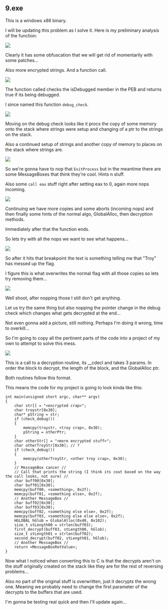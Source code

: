 ## 9.exe ##

This is a windows x86 binary.

I will be updating this problem as I solve it. Here is my preliminary analysis of the function:

![](https://github.com/Jumboperson/camsctf-writeups/blob/master/Reversing-9/first_view.png?raw=true)

Clearly it has some obfuscation that we will get rid of momentarily with some patches...

Also more encrypted strings. And a function call.

![](https://github.com/Jumboperson/camsctf-writeups/blob/master/Reversing-9/anti_debug.png?raw=true)

The function called checks the isDebugged member in the PEB and returns true if its being debugged.

I since named this function `debug_check`.

![](https://github.com/Jumboperson/camsctf-writeups/blob/master/Reversing-9/more_setup.png?raw=true)

Moving on the debug check looks like it procs the copy of some memory onto the stack where strings were setup and changing of a ptr to the strings on the stack. 

Also a continued setup of strings and another copy of memory to places on the stack where strings are.

![](https://github.com/Jumboperson/camsctf-writeups/blob/master/Reversing-9/wow_more_stuff.png?raw=true)

So we're gonna have to nop that `ExitProcess` but in the meantime there are some MessageBoxes that think they're cool. Hints n stuff.

Also some `call eax` stuff right after setting eax to 0, again more nops incoming.

![](https://github.com/Jumboperson/camsctf-writeups/blob/master/Reversing-9/more_and_more.png?raw=true)

Continuing we have more copies and some aborts (incoming nops) and then finally some hints of the normal algo, GlobalAlloc, then decryption methods.

Immediately after that the function ends.

So lets try with all the nops we want to see what happens...

![](https://github.com/Jumboperson/camsctf-writeups/blob/master/Reversing-9/2_method_first.png?raw=true)

So after it hits that breakpoint the text is something telling me that "Troy" has messed up the flag.

I figure this is what overwrites the normal flag with all those copies so lets try removing them...

![](https://github.com/Jumboperson/camsctf-writeups/blob/master/Reversing-9/nope.png?raw=true)

Well shoot, after nopping those I still don't get anything.

Let us try the same thing but also nopping the pointer change in the debug check which changes what gets decrypted at the end...

Not even gonna add a picture, still nothing. Perhaps I'm doing it wrong, time to overkill...

So I'm going to copy all the pertinent parts of the code into a project of my own to attempt to solve this mess.

![](https://github.com/Jumboperson/camsctf-writeups/blob/master/Reversing-9/decrypt_routine_call.png?raw=true)

This is a call to a decryption routine, its __cdecl and takes 3 params. In order the block to decrypt, the length of the block, and the GlobalAlloc ptr.

Both routines follow this format.

This means the code for my project is going to look kinda like this:

```
int main(unsigned short argc, char** argv)
{
	char str[] = "<encrypted crap>";
	char troystr[0x30];
	char* pString = str;
	if (check_debug())
	{
		memcpy(troystr, <troy crap>, 0x30);
	    pString = otherPtr;
	}
	char otherStr[] = "<more encrypted stuff>";
	char otherTroyStr[0x30]; // ?
	if (check_debug())
	{
	    memcpy(otherTroyStr, <other troy crap>, 0x30);
	}
	// MessageBox cancer //
	// Call that prints the string (I think its cout based on the way the call looks, not sure) //
	char buff00[0x30];
	char buff01[0x30];
	memcpy(buff00, <something>, 0x2f);
	memcpy(buff01, <something else>, 0x2f);
	// Another MessageBox //
	char buff02[0x30];
	char buff03[0x30];
	memcpy(buff02, <something else else>, 0x2f);
	memcpy(buff03, <something else else else>, 0x2f);
	HGLOBAL hGlob = GlobalAlloc(0x40, 0x102);
	size_t stLength00 = strlen(buff03);
	first_decrypt(buff03, stLength00, hGlob);
	size_t stLength01 = strlen(buff02);
	second_decrypt(buff02, stLength01, hGlob);
	// Another MessageBox //
	return <MessageBoxRetValue>;
}
```

Now what I noticed when converting this to C is that the decrypts aren't on the stuff originally created on the stack like they are for the rest of reversing problems...

Also no part of the original stuff is overwritten, just it decrypts the wrong one. Meaning we probably need to change the first parameter of the decrypts to the buffers that are used.

I'm gonna be testing real quick and then I'll update again...
